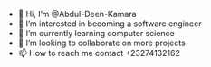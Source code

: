 - 👋 Hi, I’m @Abdul-Deen-Kamara
- 👀 I’m interested in becoming a software engineer
- 🌱 I’m currently learning computer science
- 💞️ I’m looking to collaborate on more projects
- 📫 How to reach me contact +23274132162

<!---
Abdul-Deen-Kamara/Abdul-Deen-Kamara is a ✨ special ✨ repository because its `README.md` (this file) appears on your GitHub profile.
You can click the Preview link to take a look at your changes.
--->
